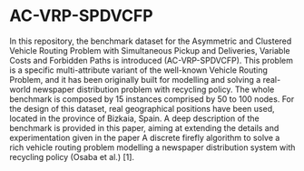# AC-VRP-SPDVCFP
In this repository, the benchmark dataset for the Asymmetric and Clustered Vehicle Routing Problem with Simultaneous Pickup and Deliveries, Variable Costs and Forbidden Paths is introduced (AC-VRP-SPDVCFP). This problem is a specific multi-attribute variant of the well-known Vehicle Routing Problem, and it has been originally built for modelling and solving a real-world newspaper distribution problem with recycling policy. The whole benchmark is composed by 15 instances comprised by 50 to 100 nodes. For the design of this dataset, real geographical positions have been used, located in the province of Bizkaia, Spain. A deep description of the benchmark is provided in this paper, aiming at extending the details and experimentation given in the paper A discrete firefly algorithm to solve a rich vehicle routing problem modelling a newspaper distribution system with recycling policy (Osaba et al.) [1]. 
